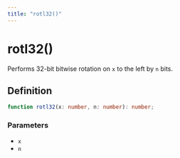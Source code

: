 ```yaml
---
title: "rotl32()"
---
```


# rotl32()

Performs 32-bit bitwise rotation on `x` to the left by `n` bits.

## Definition

```ts
function rotl32(x: number, n: number): number;
```

### Parameters

- `x`
- `n`
